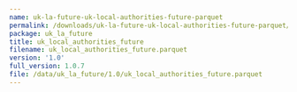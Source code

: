 ```yaml
---
name: uk-la-future-uk-local-authorities-future-parquet
permalink: /downloads/uk-la-future-uk-local-authorities-future-parquet/1_0
package: uk_la_future
title: uk_local_authorities_future
filename: uk_local_authorities_future.parquet
version: '1.0'
full_version: 1.0.7
file: /data/uk_la_future/1.0/uk_local_authorities_future.parquet
---
```

